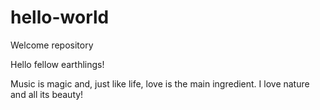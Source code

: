 # hello-world
Welcome repository

Hello fellow earthlings!

Music is magic and, just like life, love is the main ingredient. I love nature and all its beauty!
